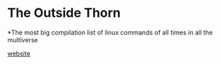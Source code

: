 # The Outside Thorn

*The most big compilation list of linux commands of all times in all the multiverse

[website](https://nmatossh.github.io/theoutsidethorn/)
